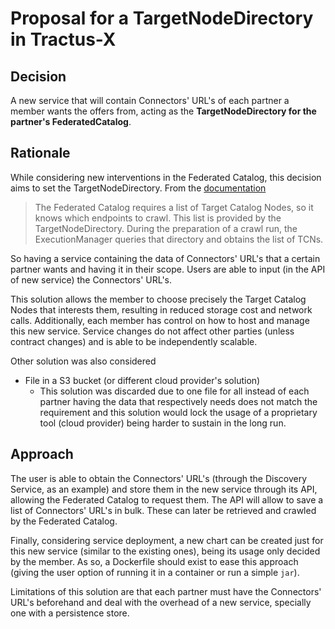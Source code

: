 # Proposal for a TargetNodeDirectory in Tractus-X

## Decision

A new service that will contain Connectors' URL's of each partner a member wants the offers from, acting as the **TargetNodeDirectory for the partner's FederatedCatalog**.


## Rationale

While considering new interventions in the Federated Catalog, this decision aims to set the TargetNodeDirectory.
From the [documentation](https://eclipse-edc.github.io/docs/#/submodule/FederatedCatalog/docs/developer/architecture/federated-catalog.architecture)
> The Federated Catalog requires a list of Target Catalog Nodes, so it knows which endpoints to crawl. This list is provided by the TargetNodeDirectory. During the preparation of a crawl run, the ExecutionManager queries that directory and obtains the list of TCNs.

So having a service containing the data of Connectors' URL's that a certain partner wants and having it in their scope. Users are able to input (in the API of new service) the Connectors' URL's.

This solution allows the member to choose precisely the Target Catalog Nodes that interests them, resulting in reduced storage cost and network calls. Additionally, each member has control on how to host and manage this new service. Service changes do not affect other parties (unless contract changes) and is able to be independently scalable.

Other solution was also considered

- File in a S3 bucket (or different cloud provider's solution)
    - This solution was discarded due to one file for all instead of each partner having the data that respectively needs does not match the requirement and this solution would lock the usage of a proprietary tool (cloud provider) being harder to sustain in the long run.

## Approach

The user is able to obtain the Connectors' URL's (through the Discovery Service, as an example) and store them in the new service through its API, allowing the Federated Catalog to request them. The API will allow to save a list of Connectors' URL's in bulk. These can later be retrieved and crawled by the Federated Catalog.


Finally, considering service deployment, a new chart can be created just for this new service (similar to the existing ones), being its usage only decided by the member. As so, a Dockerfile should exist to ease this approach (giving the user option of running it in a container or run a simple `jar`).

Limitations of this solution are that each partner must have the Connectors' URL's beforehand and deal with the overhead of a new service, specially one with a persistence store.